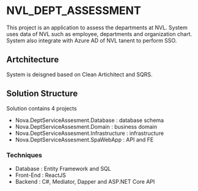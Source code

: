 # NVL_DEPT_ASSESSMENT

This project is an application to assess the departments at NVL. System uses data of NVL such as employee, departments
and organization chart. System also integrate with Azure AD of NVL tanent to perform SSO.

## Artchitecture

System is deisgned based on Clean Artichitect and SQRS.

## Solution Structure

Solution contains 4 projects
* Nova.DeptServiceAssesment.Database : database schema
* Nova.DeptServiceAssesment.Domain : business domain
* Nova.DeptServiceAssesment.Infrastructure : infrastructure
* Nova.DeptServiceAssesment.SpaWebApp : API and FE

### Techniques

* Database : Entity Framework and SQL
* Front-End : ReactJS
* Backend : C#, Mediator, Dapper and ASP.NET Core API

